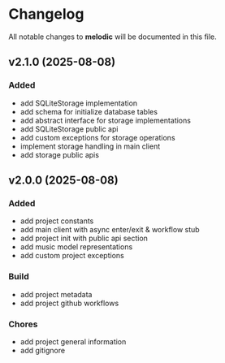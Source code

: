 # Changelog

All notable changes to **melodic** will be documented in this file.

## v2.1.0 (2025-08-08)

### Added

- add SQLiteStorage implementation
- add schema for initialize database tables
- add abstract interface for storage implementations
- add SQLiteStorage public api
- add custom exceptions for storage operations
- implement storage handling in main client
- add storage public apis

## v2.0.0 (2025-08-08)

### Added

- add project constants
- add main client with async enter/exit & workflow stub
- add project init with public api section
- add music model representations
- add custom project exceptions

### Build

- add project metadata
- add project github workflows

### Chores

- add project general information
- add gitignore